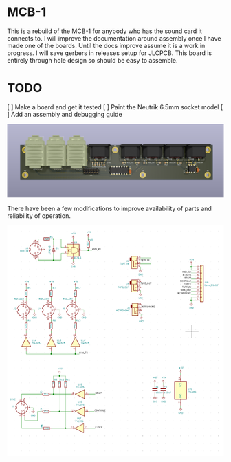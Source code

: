 # MCB-1

This is a rebuild of the MCB-1 for anybody who has the sound card it connects to. I will improve the documentation around assembly once I have made one of the boards. Until the docs improve assume it is a work in progress. I will save gerbers in releases setup for JLCPCB. This board is entirely through hole design so should be easy to assemble.

# TODO
[ ] Make a board and get it tested
[ ] Paint the Neutrik 6.5mm socket model
[ ] Add an assembly and debugging guide

![Render](docs/render.png)

There have been a few modifications to improve availability of parts and reliability of operation.

![Schematic](docs/schematic.png)
